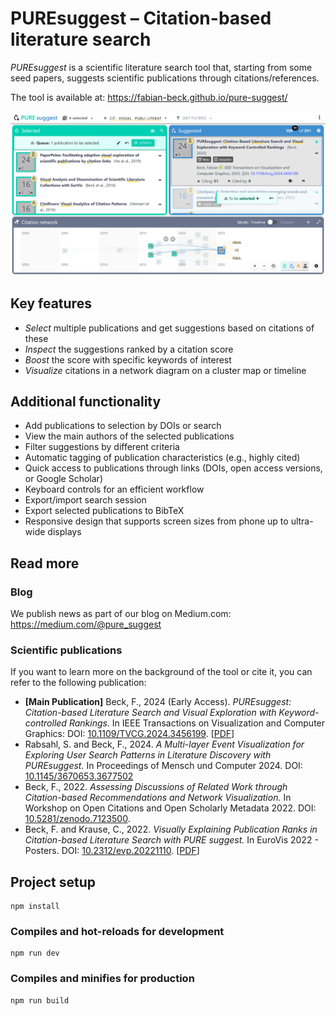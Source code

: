 # PUREsuggest – Citation-based literature search

*PUREsuggest* is a scientific literature search tool that, starting from some seed papers, suggests scientific publications through citations/references.

The tool is available at: https://fabian-beck.github.io/pure-suggest/

![Interface of PUREsuggest](pure_suggest.png)

## Key features

* *Select* multiple publications and get suggestions based on citations of these
* *Inspect* the suggestions ranked by a citation score
* *Boost* the score with specific keywords of interest
* *Visualize* citations in a network diagram on a cluster map or timeline

## Additional functionality

* Add publications to selection by DOIs or search
* View the main authors of the selected publications
* Filter suggestions by different criteria
* Automatic tagging of publication characteristics (e.g., highly cited)
* Quick access to publications through links (DOIs, open access versions, or Google Scholar)
* Keyboard controls for an efficient workflow
* Export/import search session
* Export selected publications to BibTeX
* Responsive design that supports screen sizes from phone up to ultra-wide displays

## Read more

### Blog

We publish news as part of our blog on Medium.com: https://medium.com/@pure_suggest

### Scientific publications

If you want to learn more on the background of the tool or cite it, you can refer to the following publication:

* **[Main Publication]** Beck, F., 2024 (Early Access). *PUREsuggest: Citation-based Literature Search and Visual Exploration with Keyword-controlled Rankings.* In IEEE Transactions on Visualization and Computer Graphics: DOI: [10.1109/TVCG.2024.3456199](https://doi.org/10.1109/TVCG.2024.3456199). [[PDF](https://arxiv.org/pdf/2408.02508)]
* Rabsahl, S. and Beck, F., 2024. *A Multi-layer Event Visualization for Exploring User Search Patterns in Literature Discovery with PUREsuggest.* In Proceedings of Mensch und Computer 2024. DOI: [10.1145/3670653.3677502](https://doi.org/10.1145/3670653.3677502)
* Beck, F., 2022. *Assessing Discussions of Related Work through Citation-based Recommendations and Network Visualization.* In Workshop on Open Citations and Open Scholarly Metadata 2022. DOI: [10.5281/zenodo.7123500](https://doi.org/10.5281/zenodo.7123500).
* Beck, F. and Krause, C., 2022. *Visually Explaining Publication Ranks in Citation-based Literature Search with PURE suggest.* In EuroVis 2022 - Posters. DOI: [10.2312/evp.20221110](https://diglib.eg.org/handle/10.2312/evp20221110). [[PDF](https://diglib.eg.org/bitstream/handle/10.2312/evp20221110/019-021.pdf)]


## Project setup
```
npm install
```

### Compiles and hot-reloads for development
```
npm run dev
```

### Compiles and minifies for production
```
npm run build
```
